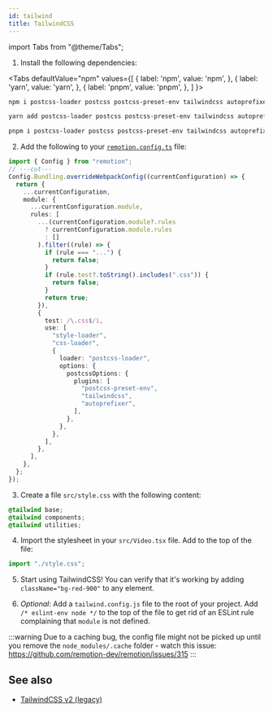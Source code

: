 ```yaml
---
id: tailwind
title: TailwindCSS
---
```


import Tabs from "@theme/Tabs";

1. Install the following dependencies:

<Tabs
defaultValue="npm"
values={[
{ label: 'npm', value: 'npm', },
{ label: 'yarn', value: 'yarn', },
{ label: 'pnpm', value: 'pnpm', },
]
}>
<TabItem value="npm">

```bash
npm i postcss-loader postcss postcss-preset-env tailwindcss autoprefixer
```

  </TabItem>

  <TabItem value="yarn">

```bash
yarn add postcss-loader postcss postcss-preset-env tailwindcss autoprefixer
```

  </TabItem>
  <TabItem value="pnpm">

```bash
pnpm i postcss-loader postcss postcss-preset-env tailwindcss autoprefixer
```

  </TabItem>
</Tabs>

2. Add the following to your [`remotion.config.ts`](/docs/config) file:

```ts twoslash
import { Config } from "remotion";
// ---cut---
Config.Bundling.overrideWebpackConfig((currentConfiguration) => {
  return {
    ...currentConfiguration,
    module: {
      ...currentConfiguration.module,
      rules: [
        ...(currentConfiguration.module?.rules
          ? currentConfiguration.module.rules
          : []
        ).filter((rule) => {
          if (rule === "...") {
            return false;
          }
          if (rule.test?.toString().includes(".css")) {
            return false;
          }
          return true;
        }),
        {
          test: /\.css$/i,
          use: [
            "style-loader",
            "css-loader",
            {
              loader: "postcss-loader",
              options: {
                postcssOptions: {
                  plugins: [
                    "postcss-preset-env",
                    "tailwindcss",
                    "autoprefixer",
                  ],
                },
              },
            },
          ],
        },
      ],
    },
  };
});
```

3. Create a file `src/style.css` with the following content:

```css
@tailwind base;
@tailwind components;
@tailwind utilities;
```

4. Import the stylesheet in your `src/Video.tsx` file. Add to the top of the file:

```js
import "./style.css";
```

5.  Start using TailwindCSS! You can verify that it's working by adding `className="bg-red-900"` to any element.

6.  _Optional_: Add a `tailwind.config.js` file to the root of your project. Add `/* eslint-env node */` to the top of the file to get rid of an ESLint rule complaining that `module` is not defined.

:::warning
Due to a caching bug, the config file might not be picked up until you remove the `node_modules/.cache` folder - watch this issue: https://github.com/remotion-dev/remotion/issues/315
:::

## See also

- [TailwindCSS v2 (legacy)](/docs/tailwind-legacy)
